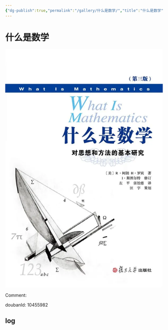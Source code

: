 ```yaml
---
{"dg-publish":true,"permalink":"/gallery/什么是数学/","title":"什么是数学"}
---
```



# 什么是数学

![image](https://raw.githubusercontent.com/hiraethecho/picx-images-hosting/master/picgo/20250529165408.webp)

Comment: 



doubanId: 10455982

## log

